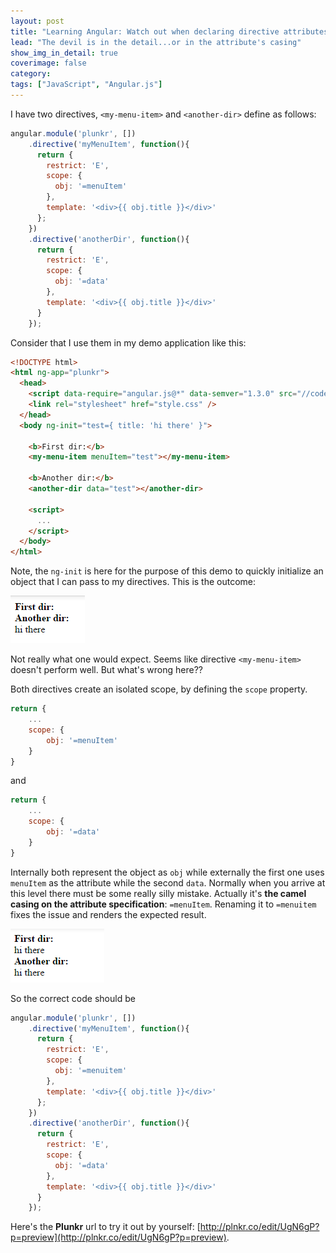 ```yaml
---
layout: post
title: "Learning Angular: Watch out when declaring directive attributes"
lead: "The devil is in the detail...or in the attribute's casing"
show_img_in_detail: true
coverimage: false
category:
tags: ["JavaScript", "Angular.js"]
---
```



I have two directives, `<my-menu-item>` and `<another-dir>` define as follows:

```javascript
angular.module('plunkr', [])
    .directive('myMenuItem', function(){
      return {
        restrict: 'E',
        scope: {
          obj: '=menuItem'
        },
        template: '<div>{{ obj.title }}</div>'
      };
    })
    .directive('anotherDir', function(){
      return {
        restrict: 'E',
        scope: {
          obj: '=data'
        },
        template: '<div>{{ obj.title }}</div>'
      }
    });
```

Consider that I use them in my demo application like this:

```html
<!DOCTYPE html>
<html ng-app="plunkr">
  <head>
    <script data-require="angular.js@*" data-semver="1.3.0" src="//code.angularjs.org/1.3.0/angular.js"></script>
    <link rel="stylesheet" href="style.css" />
  </head>
  <body ng-init="test={ title: 'hi there' }">

    <b>First dir:</b>
    <my-menu-item menuItem="test"></my-menu-item>
    
    <b>Another dir:</b>
    <another-dir data="test"></another-dir>
    
    <script>
      ...
    </script>
  </body>
</html>
```

Note, the `ng-init` is here for the purpose of this demo to quickly initialize an object that I can pass to my directives. This is the outcome:

![](/blog/assets/imgs/learning-ng/dir-wrong-outcome.png)

Not really what one would expect. Seems like directive `<my-menu-item>` doesn't perform well. But what's wrong here??

Both directives create an isolated scope, by defining the `scope` property.

```javascript
return {
    ...
    scope: {
        obj: '=menuItem'
    }
}
```

and

```javascript
return {
    ...
    scope: {
        obj: '=data'
    }
}
```

Internally both represent the object as `obj` while externally the first one uses `menuItem` as the attribute while the second `data`. Normally when you arrive at this level there must be some really silly mistake. Actually it's **the camel casing on the attribute specification**: `=menuItem`. Renaming it to `=menuitem` fixes the issue and renders the expected result.

![](/blog/assets/imgs/learning-ng/dir-correct-outcome.png)

So the correct code should be

```javascript
angular.module('plunkr', [])
    .directive('myMenuItem', function(){
      return {
        restrict: 'E',
        scope: {
          obj: '=menuitem'
        },
        template: '<div>{{ obj.title }}</div>'
      };
    })
    .directive('anotherDir', function(){
      return {
        restrict: 'E',
        scope: {
          obj: '=data'
        },
        template: '<div>{{ obj.title }}</div>'
      }
    });
```

Here's the **Plunkr** url to try it out by yourself: [http://plnkr.co/edit/UgN6gP?p=preview](http://plnkr.co/edit/UgN6gP?p=preview).

